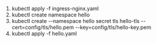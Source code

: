 1. kubectl apply -f ingress-nginx.yaml
2. kubectl create namespace hello
3. kubectl create --namespace hello secret tls hello-tls --cert=config/tls/hello.pem --key=config/tls/hello-key.pem
4. kubectl apply -f hello.yaml
